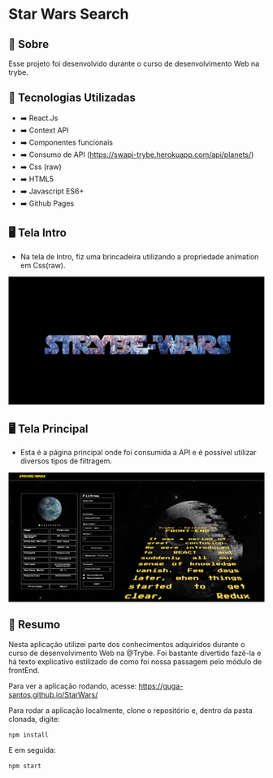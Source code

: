 # Star Wars Search

## :page_with_curl: Sobre

Esse projeto foi desenvolvido durante o curso de desenvolvimento Web na trybe.

## :page_with_curl: Tecnologias Utilizadas

* :arrow_right: React.Js
* :arrow_right: Context API
* :arrow_right: Componentes funcionais
* :arrow_right: Consumo de API (https://swapi-trybe.herokuapp.com/api/planets/)
* :arrow_right: Css (raw)
* :arrow_right: HTML5
* :arrow_right: Javascript ES6+
* :arrow_right: Github Pages


## :desktop_computer: Tela Intro

- Na tela de Intro, fiz uma brincadeira utilizando a propriedade animation em Css(raw).

![Title Screen](./src/images/Starwars(intro).png)

## :desktop_computer: Tela Principal

- Esta é a página principal onde foi consumida a API e é possível utilizar diversos tipos de filtragem. 

![Desktop preview](./src/images/StarWars(principal).png)


## :page_with_curl: Resumo

Nesta aplicação utilizei parte dos conhecimentos adquiridos durante o curso de desenvolvimento Web na @Trybe. Foi bastante divertido fazê-la e há texto explicativo estilizado de como foi nossa passagem pelo módulo de frontEnd.

Para ver a aplicação rodando, acesse: https://guga-santos.github.io/StarWars/

Para rodar a aplicação localmente, clone o repositório e, dentro da pasta clonada, digite:
```
npm install
```
E em seguida:
```
npm start
```
